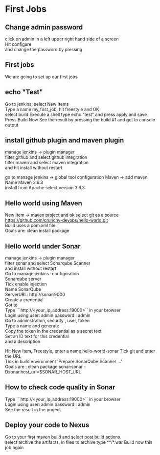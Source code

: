# First Jobs
## Change admin password 
click on admin in a left upper right hand side of a screen  
Hit configure  
and change the password by pressing    

## First jobs
We are going to set up our first jobs    

## echo "Test" 
Go to jenkins, select New Items  
Type a name my_first_job, hit freestyle and OK    
select build Execute a shell 
type echo "test" 
and press  apply and save 
Press Build Now
See the result by pressing the build #1
and got to console output 

## install github plugin and maven plugin   
manage jenkins -> plugin manager       
filter github and select github integration  
filter maven and select maven integration     
and hit install without restart  

go to manage jenkins -> global tool configuration 
Maven -> add maven    
Name Maven 3.6.3  
install from Apache select version 3.6.3  

## Hello world using Maven 
New Item -> maven project and ok 
select git as a source 
https://github.com/crunchy-devops/hello-world.git  
Build uses a pom.xml file   
Goals are: clean install package  

## Hello world under Sonar 
manage jenkins -> plugin manager       
filter sonar and select Sonarqube Scanner  
and install without restart  
Go to manage jenkins -configuration   
Sonarqube server   
Tick enable injection  
Name SonarQube  
ServerURL:  http://sonar:9000  
Create a credential   
Got to  
Type ```http://<your_ip_address:19000>`` in your browser    
Login using user: admin  password : admin  
Go to adminstration, security , user, token  
Type a name and generate    
Copy the token in the credential as a secret text   
Set an ID text for this credential  
and a description  
 
Hit New Item, Freestyle, enter a name hello-world-sonar
Tick git and enter the URL   
Tick in build environment 'Prepare SonarQube Scanner ...'  
Goals are : clean package sonar:sonar -Dsonar.host_url=$SONAR_HOST_URL  

## How to check code quality in Sonar
Type ```http://<your_ip_address:19000>`` in your browser  
Login using user: admin  password : admin  
See the result in the project  
 
## Deploy your code to Nexus
Go to your first maven build and select post build actions  
select archive the artifacts, in files to archive type **/*.war
Build now this job again 

